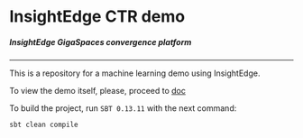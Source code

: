 # InsightEdge CTR demo
##### _InsightEdge GigaSpaces convergence platform_
-----------------------------------------

This is a repository for a machine learning demo using InsightEdge.

To view the demo itself, please, proceed to [doc](doc/doc.md)

To build the project, run `SBT 0.13.11` with the next command:
```bash
sbt clean compile
```